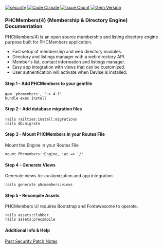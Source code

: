 [![security](https://hakiri.io/github/PHCNetworks/phc-members/master.svg)](https://hakiri.io/github/PHCNetworks/phc-members/master)
[![Code Climate](https://codeclimate.com/github/PHCNetworks/phc-members/badges/gpa.svg)](https://codeclimate.com/github/PHCNetworks/phc-members)
[![Issue Count](https://codeclimate.com/github/PHCNetworks/phc-members/badges/issue_count.svg)](https://codeclimate.com/github/PHCNetworks/phc-members)
[![Gem Version](https://badge.fury.io/rb/phcmembers.svg)](https://badge.fury.io/rb/phcmembers)
  
### PHCMembers(4) (Membership & Directory Engine) Documentation
PHCMembers(4) is an open source membership and listing directory engine purpose built for PHCMembers application.  
  
- Fast setup of membership and web directory modules.
- Directory and listings manager with a web directory API.
- Member's list, contact information and listings manager.
- Easy app integration with views that can be customized.
- User authentication will activate when Devise is installed.
  
#### Step 1 - Add PHCMembers to your gemfile  
  
	gem 'phcmembers', '~> 4.1'
	bundle exec install
  
#### Step 2 - Add database migration files  
  
	rails railties:install:migrations
	rails db:migrate
  
#### Step 3 - Mount PHCMembers in your Routes File  
Mount the Engine in your Routes File
  
	mount Phcmembers::Engine, :at => '/'
  
#### Step 4 - Generate Views  
Generate views for customization and app integration.  
  
	rails generate phcmembers:views
  
#### Step 5 - Recompile Assets  
PHCMembers UI requires Bootstrap and Fontawesome to operate.  
  
	rails assets:clobber
	rails assets:precompile
  
#### Additional Info & Help  
  
[Past Security Patch Notes](https://github.com/PHCNetworks/phc-members/wiki/Critical-Security-Updates)
